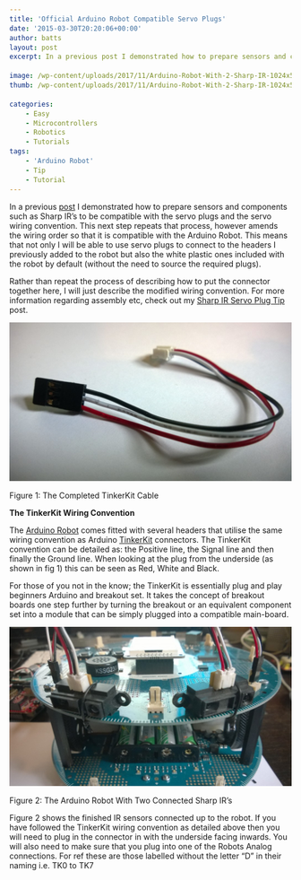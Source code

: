```yaml
---
title: 'Official Arduino Robot Compatible Servo Plugs'
date: '2015-03-30T20:20:06+00:00'
author: batts
layout: post
excerpt: In a previous post I demonstrated how to prepare sensors and components such as Sharp IR’s to be compatible with the servo plugs and the servo wiring convention

image: /wp-content/uploads/2017/11/Arduino-Robot-With-2-Sharp-IR-1024x576-1.jpg
thumb: /wp-content/uploads/2017/11/Arduino-Robot-With-2-Sharp-IR-1024x576-1-300x169.jpg

categories:
    - Easy
    - Microcontrollers
    - Robotics
    - Tutorials
tags:
    - 'Arduino Robot'
    - Tip
    - Tutorial
---
```


In a previous [post](/blog/sharp-ir-servo-plug-tip/ "Sharp IR Servo Plug Tip") I demonstrated how to prepare sensors and components such as Sharp IR’s to be compatible with the servo plugs and the servo wiring convention. This next step repeats that process, however amends the wiring order so that it is compatible with the Arduino Robot. This means that not only I will be able to use servo plugs to connect to the headers I previously added to the robot but also the white plastic ones included with the robot by default (without the need to source the required plugs).

Rather than repeat the process of describing how to put the connector together here, I will just describe the modified wiring convention. For more information regarding assembly etc, check out my [Sharp IR Servo Plug Tip](/blog/sharp-ir-servo-plug-tip/ "Sharp IR Servo Plug Tip") post.

[![TinkerKit Servo Plug](/wp-content/uploads/2014/02/TinkerKit-Servo-Plug-1024x576.jpg)](/wp-content/uploads/2014/02/TinkerKit-Servo-Plug.jpg)

<span class="caption">Figure 1: The Completed TinkerKit Cable</span>

**The TinkerKit Wiring Convention**

The [Arduino Robot](/blog/the-servobot-shield/ "The Arduino Robot") comes fitted with several headers that utilise the same wiring convention as Arduino [TinkerKit](http://www.tinkerkit.com/ "TinkerKit") connectors. The TinkerKit convention can be detailed as: the Positive line, the Signal line and then finally the Ground line. When looking at the plug from the underside (as shown in fig 1) this can be seen as Red, White and Black.

For those of you not in the know; the TinkerKit is essentially plug and play beginners Arduino and breakout set. It takes the concept of breakout boards one step further by turning the breakout or an equivalent component set into a module that can be simply plugged into a compatible main-board.

[![Arduino Robot With 2 Sharp IR](/wp-content/uploads/2014/02/Arduino-Robot-With-2-Sharp-IR-1024x576.jpg)](/wp-content/uploads/2014/02/Arduino-Robot-With-2-Sharp-IR.jpg)

<span class="caption">Figure 2: The Arduino Robot With Two Connected Sharp IR’s</span>

Figure 2 shows the finished IR sensors connected up to the robot. If you have followed the TinkerKit wiring convention as detailed above then you will need to plug in the connector in with the underside facing inwards. You will also need to make sure that you plug into one of the Robots Analog connections. For ref these are those labelled without the letter “D” in their naming i.e. TK0 to TK7